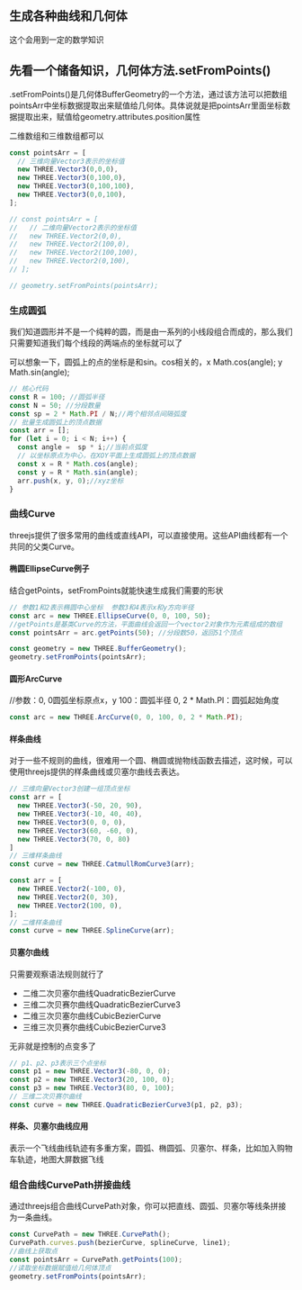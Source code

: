 ## 生成各种曲线和几何体

这个会用到一定的数学知识

## 先看一个储备知识，几何体方法.setFromPoints()

.setFromPoints()是几何体BufferGeometry的一个方法，通过该方法可以把数组pointsArr中坐标数据提取出来赋值给几何体。具体说就是把pointsArr里面坐标数据提取出来，赋值给geometry.attributes.position属性

二维数组和三维数组都可以

```js
const pointsArr = [
  // 三维向量Vector3表示的坐标值
  new THREE.Vector3(0,0,0),
  new THREE.Vector3(0,100,0),
  new THREE.Vector3(0,100,100),
  new THREE.Vector3(0,0,100),
];

// const pointsArr = [
//   // 二维向量Vector2表示的坐标值
//   new THREE.Vector2(0,0),
//   new THREE.Vector2(100,0),
//   new THREE.Vector2(100,100),
//   new THREE.Vector2(0,100),
// ];

// geometry.setFromPoints(pointsArr);
```


### 生成圆弧

我们知道圆形并不是一个纯粹的圆，而是由一系列的小线段组合而成的，那么我们只需要知道我们每个线段的两端点的坐标就可以了

可以想象一下，圆弧上的点的坐标是和sin。cos相关的，x Math.cos(angle); y Math.sin(angle);

```js
// 核心代码
const R = 100; //圆弧半径
const N = 50; //分段数量
const sp = 2 * Math.PI / N;//两个相邻点间隔弧度
// 批量生成圆弧上的顶点数据
const arr = [];
for (let i = 0; i < N; i++) {
  const angle =  sp * i;//当前点弧度
  // 以坐标原点为中心，在XOY平面上生成圆弧上的顶点数据
  const x = R * Math.cos(angle);
  const y = R * Math.sin(angle);
  arr.push(x, y, 0);//xyz坐标
}
```

### 曲线Curve

threejs提供了很多常用的曲线或直线API，可以直接使用。这些API曲线都有一个共同的父类Curve。

#### 椭圆EllipseCurve例子

结合getPoints，setFromPoints就能快速生成我们需要的形状

```js
// 参数1和2表示椭圆中心坐标  参数3和4表示x和y方向半径
const arc = new THREE.EllipseCurve(0, 0, 100, 50);
//getPoints是基类Curve的方法，平面曲线会返回一个vector2对象作为元素组成的数组
const pointsArr = arc.getPoints(50); //分段数50，返回51个顶点

const geometry = new THREE.BufferGeometry();
geometry.setFromPoints(pointsArr);

```

#### 圆形ArcCurve

//参数：0, 0圆弧坐标原点x，y  100：圆弧半径    0, 2 * Math.PI：圆弧起始角度

```js
const arc = new THREE.ArcCurve(0, 0, 100, 0, 2 * Math.PI);
```

#### 样条曲线

对于一些不规则的曲线，很难用一个圆、椭圆或抛物线函数去描述，这时候，可以使用threejs提供的样条曲线或贝塞尔曲线去表达。

```js
// 三维向量Vector3创建一组顶点坐标
const arr = [
  new THREE.Vector3(-50, 20, 90),
  new THREE.Vector3(-10, 40, 40),
  new THREE.Vector3(0, 0, 0),
  new THREE.Vector3(60, -60, 0),
  new THREE.Vector3(70, 0, 80)
]
// 三维样条曲线
const curve = new THREE.CatmullRomCurve3(arr);

const arr = [
  new THREE.Vector2(-100, 0),
  new THREE.Vector2(0, 30),
  new THREE.Vector2(100, 0),
];
// 二维样条曲线
const curve = new THREE.SplineCurve(arr);
```

#### 贝塞尔曲线

只需要观察语法规则就行了

- 二维二次贝塞尔曲线QuadraticBezierCurve
- 三维二次贝赛尔曲线QuadraticBezierCurve3
- 二维三次贝塞尔曲线CubicBezierCurve
- 三维三次贝赛尔曲线CubicBezierCurve3

无非就是控制的点变多了

```js
// p1、p2、p3表示三个点坐标
const p1 = new THREE.Vector3(-80, 0, 0);
const p2 = new THREE.Vector3(20, 100, 0);
const p3 = new THREE.Vector3(80, 0, 100);
// 三维二次贝赛尔曲线
const curve = new THREE.QuadraticBezierCurve3(p1, p2, p3);
```

#### 样条、贝塞尔曲线应用

表示一个飞线曲线轨迹有多重方案，圆弧、椭圆弧、贝塞尔、样条，比如加入购物车轨迹，地图大屏数据飞线

### 组合曲线CurvePath拼接曲线

通过threejs组合曲线CurvePath对象，你可以把直线、圆弧、贝塞尔等线条拼接为一条曲线。

```js
const CurvePath = new THREE.CurvePath();
CurvePath.curves.push(bezierCurve, splineCurve, line1);
//曲线上获取点
const pointsArr = CurvePath.getPoints(100); 
//读取坐标数据赋值给几何体顶点
geometry.setFromPoints(pointsArr); 
```
